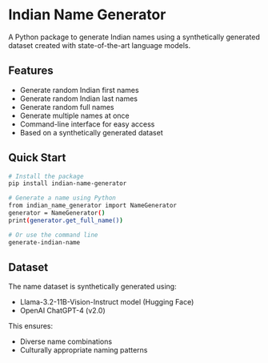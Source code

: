 # Indian Name Generator

A Python package to generate Indian names using a synthetically generated dataset created with state-of-the-art language models.

## Features

- Generate random Indian first names
- Generate random Indian last names
- Generate random full names
- Generate multiple names at once
- Command-line interface for easy access
- Based on a synthetically generated dataset

## Quick Start

```bash
# Install the package
pip install indian-name-generator

# Generate a name using Python
from indian_name_generator import NameGenerator
generator = NameGenerator()
print(generator.get_full_name())

# Or use the command line
generate-indian-name
```

## Dataset

The name dataset is synthetically generated using:
- Llama-3.2-11B-Vision-Instruct model (Hugging Face)
- OpenAI ChatGPT-4 (v2.0)

This ensures:
- Diverse name combinations
- Culturally appropriate naming patterns
